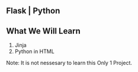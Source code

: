 Flask | Python
---------------
What We Will Learn
-------------------
1. Jinja
2. Python in HTML

 Note: It is not nessesary to learn this
 Only 1 Project.